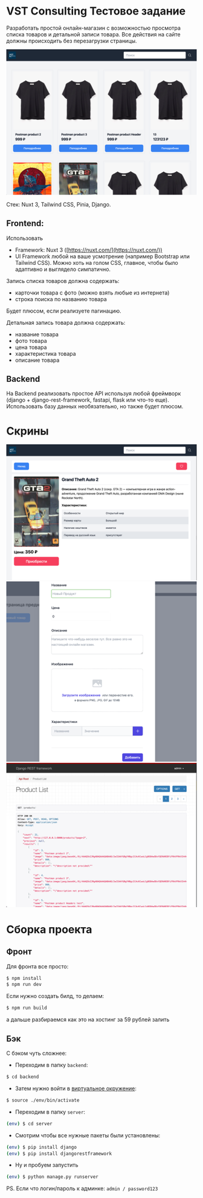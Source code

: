 # VST Consulting Тестовое задание

Разработать простой онлайн-магазин с возможностью просмотра списка товаров и детальной записи товара. Все действия на сайте должны происходить без перезагрузки страницы.
 
![](./media/f1.png)

Стек: Nuxt 3, Tailwind CSS, Pinia, Django.

## Frontend:
 
Использовать
*   Framework: Nuxt 3 ([https://nuxt.com/](https://nuxt.com/))
*   UI Framework любой на ваше усмотрение (например Bootstrap или Tailwind CSS).
Можно хоть на голом CSS, главное, чтобы было адаптивно и выглядело симпатично.
 
Запись списка товаров должна содержать:
*   карточки товара с фото (можно взять любые из интернета)
*   строка поиска по названию товара
 
Будет плюсом, если реализуете пагинацию.

Детальная запись товара должна содержать:
*   название товара
*   фото товара
*   цена товара
*   характеристика товара
*   описание товара

## Backend

На Backend реализовать простое API используя любой фреймворк (django + django-rest-framework, fastapi, flask или что-то еще). Использовать базу данных необязательно, но также будет плюсом.

# Скрины

![](./media/f2.png)
![](./media/f3.png)
![](./media/b1.png)

# Сборка проекта

## Фронт
Для фронта все просто:
```bash
$ npm install
$ npm run dev
```

Если нужно создать билд, то делаем:
```bash
$ npm run build
```
а дальше разбираемся как это на хостинг за 59 рублей залить

## Бэк
С бэком чуть сложнее:

* Переходим в папку `backend`:

```bash
$ cd backend
```

* Затем нужно войти в [виртуальное окружение](https://docs.python.org/3/tutorial/venv.html):

```bash
$ source ./env/bin/activate
```

* Переходим в папку `server`:

```bash
(env) $ cd server
```

* Смотрим чтобы все нужные пакеты были установлены:

```bash
(env) $ pip install django
(env) $ pip install djangorestframework
```

* Ну и пробуем запустить

```bash
(env) $ python manage.py runserver
```

PS. Если что логин/пароль к админке: `admin / password123`